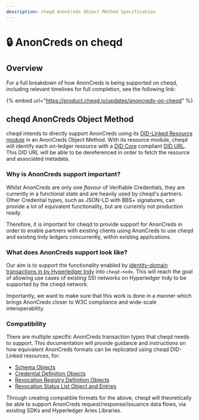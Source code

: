 ```yaml
---
description: cheqd AnonCreds Object Method Specification
---
```


# 🔒 AnonCreds on cheqd

## Overview

For a full breakdown of how AnonCreds is being supported on cheqd, including relevant timelines for full completion, see the following link:

{% embed url="https://product.cheqd.io/updates/anoncreds-on-cheqd" %}

## cheqd AnonCreds Object Method

cheqd intends to directly support AnonCreds using its [DID-Linked Resource module](../did-linked-resources/README.md) in an AnonCreds Object Method. With its resource module, cheqd will identify each on-ledger resource with a [DID Core](https://www.w3.org/TR/did-core/) compliant [DID URL](https://www.w3.org/TR/did-core/). This DID URL will be able to be dereferenced in order to fetch the resource and associated metadata.

### Why is AnonCreds support important?

Whilst AnonCreds are only one _flavour_ of Verifiable Credentials, they are currently in a functional state and are heavily used by cheqd's partners. Other Credential types, such as JSON-LD with BBS+ signatures, can provide a lot of equivalent functionality, but are currently not production ready.&#x20;

Therefore, it is important for cheqd to provide support for AnonCreds in order to enable partners with existing clients using AnonCreds to use cheqd and existing Indy ledgers concurrently, within existing applications.

### What does AnonCreds support look like?

Our aim is to support the functionality enabled by [identity-domain transactions in by Hyperledger Indy](https://github.com/hyperledger/indy-node/blob/master/docs/source/transactions.md) into `cheqd-node`. This will reach the goal of allowing use cases of existing SSI networks on Hyperledger Indy to be supported by the cheqd network.

Importantly, we want to make sure that this work is done in a manner which brings AnonCreds closer to W3C compliance and wide-scale interoperability.

### Compatibility

There are multiple specific AnonCreds transaction types that cheqd needs to support. This documentation will provide guidance and instructions on how equivalent AnonCreds formats can be replicated using cheqd DID-Linked resources, for:

* [Schema Objects](schema-object.md)
* [Credential Definition Objects](creddef-object.md)
* [Revocation Registry Definition Objects](revocation-registry-definition-object.md)
* [Revocation Status List Object and Entries](revocation-registry-entry-object.md)

Through creating compatible formats for the above, cheqd will theoretically be able to support AnonCreds request/response/issuance data flows, via existing SDKs and Hyperledger Aries Libraries.&#x20;
